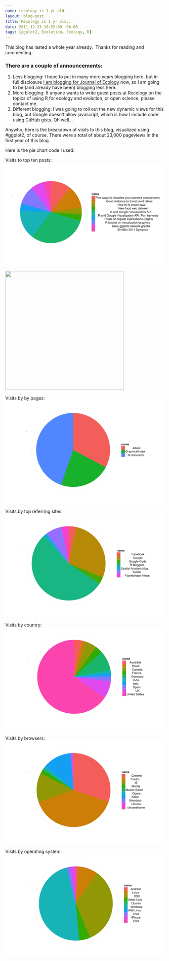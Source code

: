 ```yaml
--- 
name: recology-is-1-yr-old-
layout: blog-post
title: Recology is 1 yr old...
date: 2011-12-23 18:52:00 -06:00
tags: [ggplot2, Evolution, Ecology, R]
---
```


This blog has lasted a whole year already. &nbsp;Thanks for reading and commenting. 

### There are a couple of announcements:

1. Less blogging: I hope to put in many more years blogging here, but in full disclosure [I am blogging for Journal of Ecology][jeco] now, so I am going to be (and already have been) blogging less here.
2. More blogging: If anyone wants to write guest posts at Recology on the topics of using R for ecology and evolution, or open science, please contact me. 
3. Different blogging: I was going to roll out the new dynamic views for this blog, but Google doesn't allow javascript, which is how I include code using GitHub gists. Oh well...

Anywho, here is the breakdown of visits to this blog, visualized using #ggplot2, of course. There were a total of about 23,000 pageviews in the first year of this blog. 

[jeco]: http://jecologyblog.wordpress.com/

Here is the pie chart code I used:
<script src="https://gist.github.com/1515754.js?file=piechart.R"></script> 

Visits to top ten posts:
![top posts](/images/post_name.png)

<img style=" margin-right: 2em; border:none" src="http://flic.kr/p/b5os1i"
       width="375" height="375" />

Visits by by pages:
![pages](/images/pages.png)

Visits by top referring sites:
![sites](/images/referring_sites.png)

Visits by country:
![country](/images/country.png)

Visits by browsers:
![browsers](/images/browsers.png)

Visits by operating system:
![os](/images/operating_system.png)
